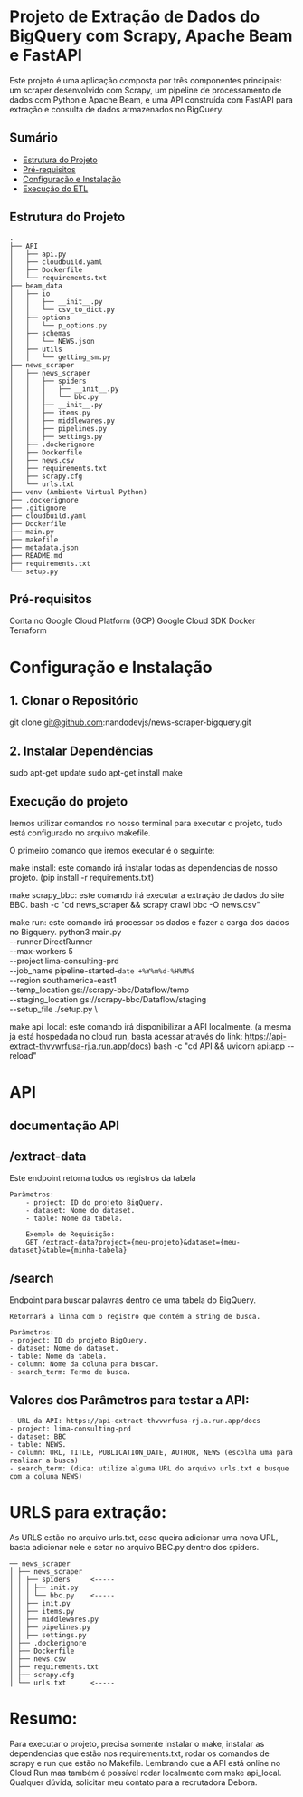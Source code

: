 # Projeto de Extração de Dados do BigQuery com Scrapy, Apache Beam e FastAPI

Este projeto é uma aplicação composta por três componentes principais: um scraper desenvolvido com Scrapy, um pipeline de processamento de dados com Python e Apache Beam, e uma API construída com FastAPI para extração e consulta de dados armazenados no BigQuery.

## Sumário

- [Estrutura do Projeto](#estrutura-do-projeto)
- [Pré-requisitos](#pré-requisitos)
- [Configuração e Instalação](#configuração-e-instalação)
- [Execução do ETL](#execução-do-etl)

## Estrutura do Projeto

```plaintext
.
├── API
│   ├── api.py
│   ├── cloudbuild.yaml
│   ├── Dockerfile
│   └── requirements.txt
├── beam_data
│   ├── io
│   │   ├── __init__.py
│   │   └── csv_to_dict.py
│   ├── options
│   │   └── p_options.py
│   ├── schemas
│   │   └── NEWS.json
│   ├── utils
│   │   └── getting_sm.py
├── news_scraper
│   ├── news_scraper
│   │   ├── spiders
│   │   │   ├── __init__.py
│   │   │   └── bbc.py
│   │   ├── __init__.py
│   │   ├── items.py
│   │   ├── middlewares.py
│   │   ├── pipelines.py
│   │   ├── settings.py
│   ├── .dockerignore
│   ├── Dockerfile
│   ├── news.csv
│   ├── requirements.txt
│   ├── scrapy.cfg
│   └── urls.txt
├── venv (Ambiente Virtual Python)
├── .dockerignore
├── .gitignore
├── cloudbuild.yaml
├── Dockerfile
├── main.py
├── makefile
├── metadata.json
├── README.md
├── requirements.txt
└── setup.py
```


## Pré-requisitos
Conta no Google Cloud Platform (GCP)
Google Cloud SDK
Docker
Terraform

# Configuração e Instalação
## 1. Clonar o Repositório
git clone git@github.com:nandodevjs/news-scraper-bigquery.git

## 2. Instalar Dependências
sudo apt-get update
sudo apt-get install make

## Execução do projeto
Iremos utilizar comandos no nosso terminal para executar o projeto, tudo está configurado no arquivo makefile.

O primeiro comando que iremos executar é o seguinte:

make install:
    este comando irá instalar todas as dependencias de nosso projeto.
        (pip install -r requirements.txt)

make scrapy_bbc:
    este comando irá executar a extração de dados do site BBC.
	    bash -c "cd news_scraper && scrapy crawl bbc -O news.csv"

make run:
    este comando irá processar os dados e fazer a carga dos dados no Bigquery.
        python3 main.py \
        --runner DirectRunner \
        --max-workers 5 \
        --project lima-consulting-prd \
        --job_name pipeline-started-`date +%Y%m%d-%H%M%S` \
        --region southamerica-east1 \
        --temp_location gs://scrapy-bbc/Dataflow/temp \
        --staging_location gs://scrapy-bbc/Dataflow/staging \
        --setup_file ./setup.py \

make api_local:
    este comando irá disponibilizar a API localmente. (a mesma já está hospedada no cloud run, basta acessar através do link: https://api-extract-thvvwrfusa-rj.a.run.app/docs)
	    bash -c "cd API && uvicorn api:app --reload"

# API

## documentação API

## /extract-data
Este endpoint retorna todos os registros da tabela

    Parâmetros:
        - project: ID do projeto BigQuery.
        - dataset: Nome do dataset.
        - table: Nome da tabela.

        Exemplo de Requisição:
        GET /extract-data?project={meu-projeto}&dataset={meu-dataset}&table={minha-tabela}

## /search
Endpoint para buscar palavras dentro de uma tabela do BigQuery.

    Retornará a linha com o registro que contém a string de busca.

    Parâmetros:
    - project: ID do projeto BigQuery.
    - dataset: Nome do dataset.
    - table: Nome da tabela.
    - column: Nome da coluna para buscar.
    - search_term: Termo de busca.

## Valores dos Parâmetros para testar a API:

    - URL da API: https://api-extract-thvvwrfusa-rj.a.run.app/docs
    - project: lima-consulting-prd
    - dataset: BBC
    - table: NEWS.
    - column: URL, TITLE, PUBLICATION_DATE, AUTHOR, NEWS (escolha uma para realizar a busca)
    - search_term: (dica: utilize alguma URL do arquivo urls.txt e busque com a coluna NEWS)

# URLS para extração:

As URLS estão no arquivo urls.txt, caso queira adicionar uma nova URL, basta adicionar nele e setar no arquivo BBC.py dentro dos spiders.
```plaintext
── news_scraper
│ ├── news_scraper
│ │ ├── spiders     <-----
│ │ │ ├── init.py
│ │ │ └── bbc.py    <-----
│ │ ├── init.py
│ │ ├── items.py
│ │ ├── middlewares.py
│ │ ├── pipelines.py
│ │ ├── settings.py
│ ├── .dockerignore
│ ├── Dockerfile
│ ├── news.csv
│ ├── requirements.txt
│ ├── scrapy.cfg
│ └── urls.txt      <-----
```

# Resumo:

Para executar o projeto, precisa somente instalar o make, instalar as dependencias que estão nos requirements.txt, rodar os comandos de scrapy e run que estão no Makefile. Lembrando que a API está online no Cloud Run mas também é possível rodar localmente com make api_local. Qualquer dúvida, solicitar meu contato para a recrutadora Debora.